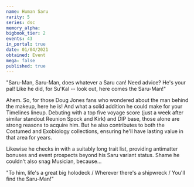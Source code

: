 ```yaml
---
name: Human Saru
rarity: 5
series: dsc
memory_alpha:
bigbook_tier: 2
events: 43
in_portal: true
date: 01/04/2021
obtained: Event
mega: false
published: true
---
```


"Saru-Man, Saru-Man, does whatever a Saru can! Need advice? He's your pal! Like he did, for Su'Kal -- look out, here comes the Saru-Man!"

Ahem. So, for those Doug Jones fans who wondered about the man behind the makeup, here he is! And what a solid addition he could make for your Timelines lineup. Debuting with a top five voyage score (just a week after similar standout Reunion Spock and Kirk) and DIP base, those alone are strong reasons to acquire him. But he also contributes to both the Costumed and Exobiology collections, ensuring he'll have lasting value in that area for years.

Likewise he checks in with a suitably long trait list, providing antimatter bonuses and event prospects beyond his Saru variant status. Shame he couldn't also snag Musician, because...

"To him, life's a great big holodeck / Wherever there's a shipwreck / You'll find the Saru-Man!"
